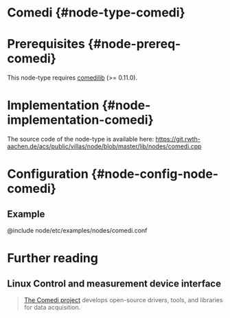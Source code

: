# Comedi {#node-type-comedi}

# Prerequisites {#node-prereq-comedi}

This node-type requires [comedilib](http://comedi.org) (>= 0.11.0).

# Implementation {#node-implementation-comedi}

The source code of the node-type is available here:
https://git.rwth-aachen.de/acs/public/villas/node/blob/master/lib/nodes/comedi.cpp

# Configuration {#node-config-node-comedi}

## Example

@include node/etc/examples/nodes/comedi.conf

# Further reading

## Linux Control and measurement device interface

> [The Comedi project](http://comedi.org) develops open-source drivers, tools, and libraries for data acquisition.
